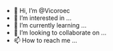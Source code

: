 - 👋 Hi, I’m @Vicoroec
- 👀 I’m interested in ...
- 🌱 I’m currently learning ...
- 💞️ I’m looking to collaborate on ...
- 📫 How to reach me ...

<!---
Vicoroec/Vicoroec is a ✨ special ✨ repository because its `README.md` (this file) appears on your GitHub profile.
You can click the Preview link to take a look at your changes.
--->

